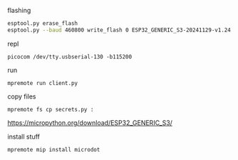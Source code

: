 flashing
```bash
esptool.py erase_flash
esptool.py --baud 460800 write_flash 0 ESP32_GENERIC_S3-20241129-v1.24.1.bin
```

repl
```
picocom /dev/tty.usbserial-130 -b115200
```

run
```
mpremote run client.py
```


copy files
```
mpremote fs cp secrets.py :
```

https://micropython.org/download/ESP32_GENERIC_S3/

install stuff
```
mpremote mip install microdot
```